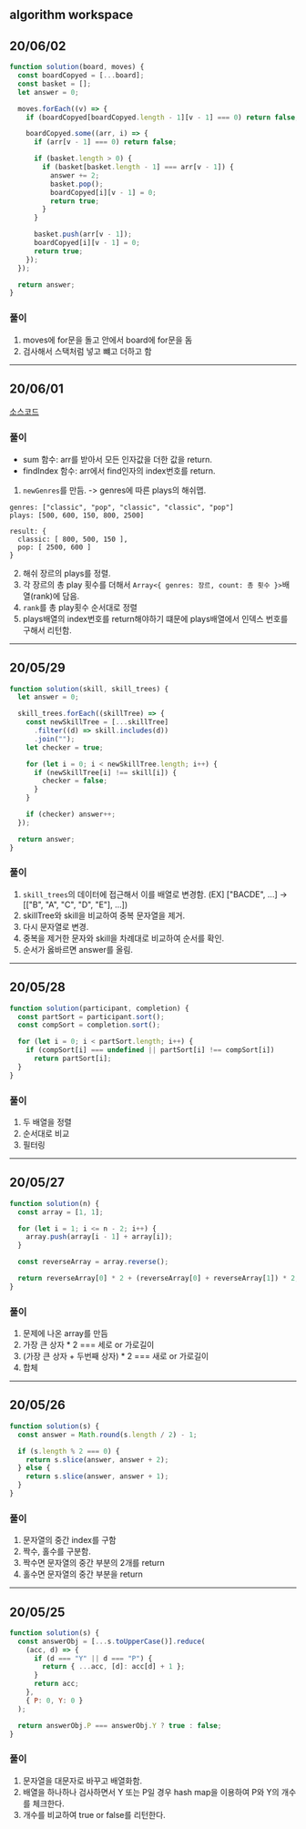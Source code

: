 ## algorithm workspace

## 20/06/02

```js
function solution(board, moves) {
  const boardCopyed = [...board];
  const basket = [];
  let answer = 0;

  moves.forEach((v) => {
    if (boardCopyed[boardCopyed.length - 1][v - 1] === 0) return false;

    boardCopyed.some((arr, i) => {
      if (arr[v - 1] === 0) return false;

      if (basket.length > 0) {
        if (basket[basket.length - 1] === arr[v - 1]) {
          answer += 2;
          basket.pop();
          boardCopyed[i][v - 1] = 0;
          return true;
        }
      }

      basket.push(arr[v - 1]);
      boardCopyed[i][v - 1] = 0;
      return true;
    });
  });

  return answer;
}
```

### 풀이

1. moves에 for문을 돌고 안에서 board에 for문을 돔
2. 검사해서 스택처럼 넣고 뺴고 더하고 함

---

## 20/06/01

[소스코드](./bestAlbum.js)

### 풀이

- sum 함수: arr를 받아서 모든 인자값을 더한 값을 return.
- findIndex 함수: arr에서 find인자의 index번호를 return.

1. `newGenres`를 만듬. -> genres에 따른 plays의 해쉬맵.

```
genres: ["classic", "pop", "classic", "classic", "pop"]
plays: [500, 600, 150, 800, 2500]

result: {
  classic: [ 800, 500, 150 ],
  pop: [ 2500, 600 ]
}
```

2. 해쉬 장르의 plays를 정렬.
3. 각 장르의 총 play 횟수를 더해서 `Array<{ genres: 장르, count: 총 횟수 }>`배열(rank)에 담음.
4. `rank`를 총 play횟수 순서대로 정렬
5. plays배열의 index번호를 return해야하기 떄문에 plays배열에서 인덱스 번호를 구해서 리턴함.

---

## 20/05/29

```javascript
function solution(skill, skill_trees) {
  let answer = 0;

  skill_trees.forEach((skillTree) => {
    const newSkillTree = [...skillTree]
      .filter((d) => skill.includes(d))
      .join("");
    let checker = true;

    for (let i = 0; i < newSkillTree.length; i++) {
      if (newSkillTree[i] !== skill[i]) {
        checker = false;
      }
    }

    if (checker) answer++;
  });

  return answer;
}
```

### 풀이

1. `skill_trees`의 데이터에 접근해서 이를 배열로 변경함. (EX] ["BACDE", ...] -> [["B", "A", "C", "D", "E"], ...])
2. skillTree와 skill을 비교하여 중복 문자열을 제거.
3. 다시 문자열로 변경.
4. 중복을 제거한 문자와 skill을 차례대로 비교하여 순서를 확인.
5. 순서가 옳바르면 answer를 올림.

---

## 20/05/28

```javascript
function solution(participant, completion) {
  const partSort = participant.sort();
  const compSort = completion.sort();

  for (let i = 0; i < partSort.length; i++) {
    if (compSort[i] === undefined || partSort[i] !== compSort[i])
      return partSort[i];
  }
}
```

### 풀이

1. 두 배열을 정렬
2. 순서대로 비교
3. 필터링

---

## 20/05/27

```javascript
function solution(n) {
  const array = [1, 1];

  for (let i = 1; i <= n - 2; i++) {
    array.push(array[i - 1] + array[i]);
  }

  const reverseArray = array.reverse();

  return reverseArray[0] * 2 + (reverseArray[0] + reverseArray[1]) * 2;
}
```

### 풀이

1. 문제에 나온 array를 만듬
2. 가장 큰 상자 \* 2 === 세로 or 가로길이
3. (가장 큰 상자 + 두번째 상자) \* 2 === 새로 or 가로길이
4. 합체

---

## 20/05/26

```javascript
function solution(s) {
  const answer = Math.round(s.length / 2) - 1;

  if (s.length % 2 === 0) {
    return s.slice(answer, answer + 2);
  } else {
    return s.slice(answer, answer + 1);
  }
}
```

### 풀이

1. 문자열의 중간 index를 구함
2. 짝수, 홀수를 구분함.
3. 짝수면 문자열의 중간 부분의 2개를 return
4. 홀수면 문자열의 중간 부분을 return

---

## 20/05/25

```javascript
function solution(s) {
  const answerObj = [...s.toUpperCase()].reduce(
    (acc, d) => {
      if (d === "Y" || d === "P") {
        return { ...acc, [d]: acc[d] + 1 };
      }
      return acc;
    },
    { P: 0, Y: 0 }
  );

  return answerObj.P === answerObj.Y ? true : false;
}
```

### 풀이

1. 문자열을 대문자로 바꾸고 배열화함.
2. 배열을 하나하나 검사하면서 Y 또는 P일 경우 hash map을 이용하여 P와 Y의 개수를 체크한다.
3. 개수를 비교하여 true or false를 리턴한다.
